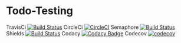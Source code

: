 # Todo-Testing
TravisCi
[![Build Status](https://travis-ci.org/ArunaChinnathambi/Todo-Testing.svg?branch=master)](https://travis-ci.org/ArunaChinnathambi/Todo-Testing)
CircleCi
[![CircleCI](https://circleci.com/gh/ArunaChinnathambi/Todo-Testing.svg?style=svg)](https://circleci.com/gh/ArunaChinnathambi/Todo-Testing)
Semaphore
[![Build Status](https://semaphoreci.com/api/v1/arunachinnathambi/todo-testing/branches/master/badge.svg)](https://semaphoreci.com/arunachinnathambi/todo-testing)
Shields
[![Build Status](https://semaphoreci.com/api/v1/arunachinnathambi/todo-testing/branches/master/shields_badge.svg)](https://semaphoreci.com/arunachinnathambi/todo-testing)
Codacy
[![Codacy Badge](https://api.codacy.com/project/badge/Grade/a62651fd8fdf45bc88af52ca37ed4baa)](https://www.codacy.com/app/ArunaChinnathambi/Todo-Testing?utm_source=github.com&amp;utm_medium=referral&amp;utm_content=ArunaChinnathambi/Todo-Testing&amp;utm_campaign=Badge_Grade)
Codecov
[![codecov](https://codecov.io/gh/ArunaChinnathambi/Todo-Testing/branch/master/graph/badge.svg)](https://codecov.io/gh/ArunaChinnathambi/Todo-Testing)

